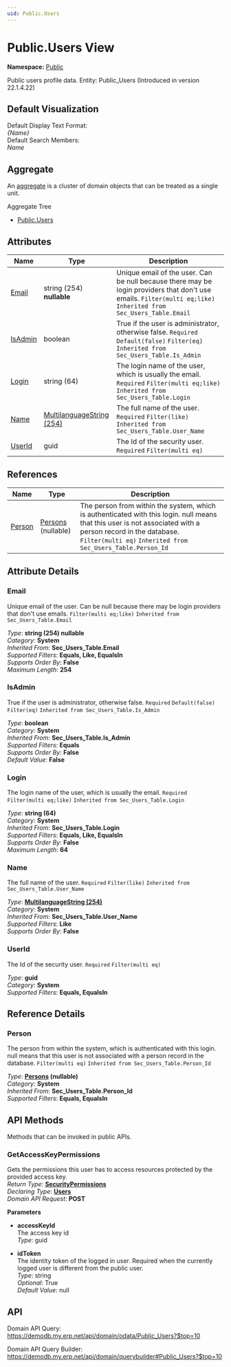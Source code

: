 ```yaml
---
uid: Public.Users
---
```

# Public.Users View

**Namespace:** [Public](Public.md)  

Public users profile data. Entity: Public_Users (Introduced in version 22.1.4.22)

## Default Visualization
Default Display Text Format:  
_{Name}_  
Default Search Members:  
_Name_  

## Aggregate
An [aggregate](https://docs.erp.net/tech/advanced/concepts/aggregates.html) is a cluster of domain objects that can be treated as a single unit.  

Aggregate Tree  
* [Public.Users](Public.Users.md)  

## Attributes

| Name | Type | Description |
| ---- | ---- | --- |
| [Email](Public.Users.md#email) | string (254) __nullable__ | Unique email of the user. Can be null because there may be login providers that don't use emails. `Filter(multi eq;like)` `Inherited from Sec_Users_Table.Email` 
| [IsAdmin](Public.Users.md#isadmin) | boolean | True if the user is administrator, otherwise false. `Required` `Default(false)` `Filter(eq)` `Inherited from Sec_Users_Table.Is_Admin` 
| [Login](Public.Users.md#login) | string (64) | The login name of the user, which is usually the email. `Required` `Filter(multi eq;like)` `Inherited from Sec_Users_Table.Login` 
| [Name](Public.Users.md#name) | [MultilanguageString (254)](../data-types.md#multilanguagestring) | The full name of the user. `Required` `Filter(like)` `Inherited from Sec_Users_Table.User_Name` 
| [UserId](Public.Users.md#userid) | guid | The Id of the security user. `Required` `Filter(multi eq)` 

## References

| Name | Type | Description |
| ---- | ---- | --- |
| [Person](Public.Users.md#person) | [Persons](General.Contacts.Persons.md) (nullable) | The person from within the system, which is authenticated with this login. null means that this user is not associated with a person record in the database. `Filter(multi eq)` `Inherited from Sec_Users_Table.Person_Id` |


## Attribute Details

### Email

Unique email of the user. Can be null because there may be login providers that don't use emails. `Filter(multi eq;like)` `Inherited from Sec_Users_Table.Email`

_Type_: **string (254) __nullable__**  
_Category_: **System**  
_Inherited From_: **Sec_Users_Table.Email**  
_Supported Filters_: **Equals, Like, EqualsIn**  
_Supports Order By_: **False**  
_Maximum Length_: **254**  

### IsAdmin

True if the user is administrator, otherwise false. `Required` `Default(false)` `Filter(eq)` `Inherited from Sec_Users_Table.Is_Admin`

_Type_: **boolean**  
_Category_: **System**  
_Inherited From_: **Sec_Users_Table.Is_Admin**  
_Supported Filters_: **Equals**  
_Supports Order By_: **False**  
_Default Value_: **False**  

### Login

The login name of the user, which is usually the email. `Required` `Filter(multi eq;like)` `Inherited from Sec_Users_Table.Login`

_Type_: **string (64)**  
_Category_: **System**  
_Inherited From_: **Sec_Users_Table.Login**  
_Supported Filters_: **Equals, Like, EqualsIn**  
_Supports Order By_: **False**  
_Maximum Length_: **64**  

### Name

The full name of the user. `Required` `Filter(like)` `Inherited from Sec_Users_Table.User_Name`

_Type_: **[MultilanguageString (254)](../data-types.md#multilanguagestring)**  
_Category_: **System**  
_Inherited From_: **Sec_Users_Table.User_Name**  
_Supported Filters_: **Like**  
_Supports Order By_: **False**  

### UserId

The Id of the security user. `Required` `Filter(multi eq)`

_Type_: **guid**  
_Category_: **System**  
_Supported Filters_: **Equals, EqualsIn**  


## Reference Details

### Person

The person from within the system, which is authenticated with this login. null means that this user is not associated with a person record in the database. `Filter(multi eq)` `Inherited from Sec_Users_Table.Person_Id`

_Type_: **[Persons](General.Contacts.Persons.md) (nullable)**  
_Category_: **System**  
_Inherited From_: **Sec_Users_Table.Person_Id**  
_Supported Filters_: **Equals, EqualsIn**  


## API Methods

Methods that can be invoked in public APIs.

### GetAccessKeyPermissions

Gets the permissions this user has to access resources protected by the provided access key.  
_Return Type_: **[SecurityPermissions](../data-types.md#systems.security.securitypermissions)**  
_Declaring Type_: **[Users](Public.Users.md)**  
_Domain API Request_: **POST**  

**Parameters**  
  * **accessKeyId**  
    The access key id  
    _Type_: guid  

  * **idToken**  
    The identity token of the logged in user. Required when the currently logged user is different from the public user.  
    _Type_: string  
     _Optional_: True  
    _Default Value_: null  


## API

Domain API Query:
<https://demodb.my.erp.net/api/domain/odata/Public_Users?$top=10>

Domain API Query Builder:
<https://demodb.my.erp.net/api/domain/querybuilder#Public_Users?$top=10>

